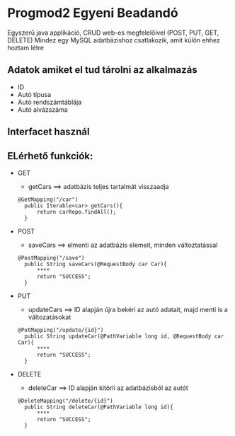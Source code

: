# Progmod2 Egyeni Beadandó
Egyszerű java applikáció, CRUD web-es megfelelőivel (POST, PUT, GET, DELETE)
Mindez egy MySQL adatbázishoz csatlakozik, amit külön ehhez hoztam létre

## Adatok amiket el tud tárolni az alkalmazás
* ID
* Autó típusa
* Autó rendszámtáblája
* Autó alvázszáma

## Interfacet használ

## ELérhető funkciók:
* GET
  * getCars ==> adatbázis teljes tartalmát visszaadja
  
  ```example
  @GetMapping("/car")
    public Iterable<car> getCars(){
        return carRepo.findAll();
    }
  ```
  
* POST
  * saveCars ==> elmenti az adatbázis elemeit, minden változtatással
  
  ```example
  @PostMapping("/save")
    public String saveCars(@RequestBody car Car){
        ****
        return "SUCCESS";
    }
  ```
  
* PUT
  * updateCars ==> ID alapján újra bekéri az autó adatait, majd menti is a változatásokat
  
  ```example
  @PutMapping("/update/{id}")
    public String updateCar(@PathVariable long id, @RequestBody car Car){
        ****
        return "SUCCESS";
    }
  ```
  
* DELETE
  * deleteCar ==> ID alapján kitörli az adatbázisból az autót
  
  ```example
  @DeleteMapping("/delete/{id}")
    public String deleteCar(@PathVariable long id){
        ****
        return "SUCCESS";
    }
  ```
  
